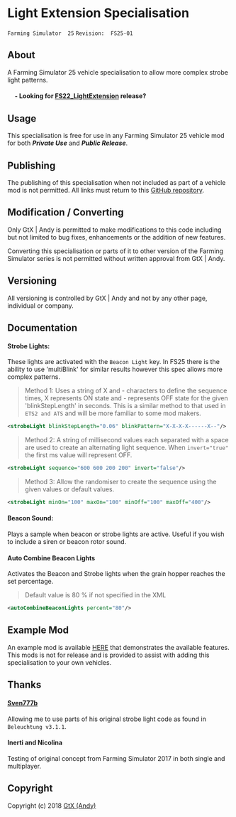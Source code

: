 # Light Extension Specialisation

 `Farming Simulator  25`   `Revision:  FS25-01`

## About
A Farming Simulator 25 vehicle specialisation to allow more complex strobe light patterns.

#### &nbsp;&nbsp;&nbsp;&nbsp; - Looking for [FS22_LightExtension](https://github.com/GtX-Andy/lightExtension) release?

## Usage
This specialisation is free for use in any Farming Simulator 25 vehicle mod for both ***Private Use*** and ***Public Release***.

## Publishing
The publishing of this specialisation when not included as part of a vehicle mod is not permitted. All links must return to this [GitHub repository](https://github.com/GtX-Andy/FS25_LightExtension).

## Modification / Converting
Only GtX | Andy is permitted to make modifications to this code including but not limited to bug fixes, enhancements or the addition of new features.

Converting this specialisation or parts of it to other version of the Farming Simulator series is not permitted without written approval from GtX | Andy.

## Versioning
All versioning is controlled by GtX | Andy and not by any other page, individual or company.

## Documentation

#### Strobe Lights:
These lights are activated with the `Beacon Light` key. In FS25 there is the ability to use 'multiBlink' for similar results however this spec allows more complex patterns.

> Method 1: Uses a string of X and - characters to define the sequence times, X represents ON state and - represents OFF state for the given 'blinkStepLength' in seconds. This is a similar method to that used in `ETS2 and ATS` and will be more familiar to some mod makers.

```xml
<strobeLight blinkStepLength="0.06" blinkPattern="X-X-X-X------X--"/>
```

> Method 2: A string of millisecond values each separated with a space are used to create an alternating light sequence. When `invert="true"` the first ms value will represent OFF.

```xml
<strobeLight sequence="600 600 200 200" invert="false"/>
```

> Method 3: Allow the randomiser to create the sequence using the given values or default values.

```xml
<strobeLight minOn="100" maxOn="100" minOff="100" maxOff="400"/>
```

#### Beacon Sound:
Plays a sample when beacon or strobe lights are active. Useful if you wish to include a siren or beacon rotor sound.

#### Auto Combine Beacon Lights
Activates the Beacon and  Strobe lights when the grain hopper reaches the set percentage.

> Default value is 80 % if not specified in the XML

```xml
<autoCombineBeaconLights percent="80"/>
```

## Example Mod
An example mod is available [HERE](https://github.com/GtX-Andy/FS25_LightExtension/releases) that demonstrates the available features. This mods is not for release and is provided to assist with adding this specialisation to your own vehicles.

## Thanks
#### [Sven777b](http://ls-landtechnik.com)
Allowing me to use parts of his original strobe light code as found in `Beleuchtung v3.1.1`.

#### Inerti and Nicolina
Testing of original concept from Farming Simulator 2017 in both single and multiplayer.

## Copyright
Copyright (c) 2018 [GtX (Andy)](https://github.com/GtX-Andy)

